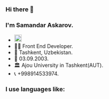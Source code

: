 ### Hi there 👋
### I'm Samandar Askarov.
- <img src="https://www.google.com/url?sa=i&url=https%3A%2F%2Fgallery.yopriceville.com%2FNational-Flags%2FUzbekistan_Large_Flag&psig=AOvVaw2XyDrUeWE25jfaE9_-nEdV&ust=1653592434960000&source=images&cd=vfe&ved=0CAwQjRxqFwoTCLiphoGu-_cCFQAAAAAdAAAAABAD" width="20px">
- 👨‍💻 Front End Developer.
- 📍 Tashkent, Uzbekistan.
- 📅 03.09.2003.
- 🏛 Ajou University in Tashkent(AUT).
- 📞 +998914533974.
### I use languages like:


<!--
**SamandarAskarov/SamandarAskarov** is a ✨ _special_ ✨ repository because its `README.md` (this file) appears on your GitHub profile.

Here are some ideas to get you started:

- 🔭 I’m currently working on 
- 🌱 I’m currently learning ...
- 👯 I’m looking to collaborate on ...
- 🤔 I’m looking for help with ...
- 💬 Ask me about ...
- 📫 How to reach me: ...
- 😄 Pronouns: ...
- ⚡ Fun fact: ...
-->
